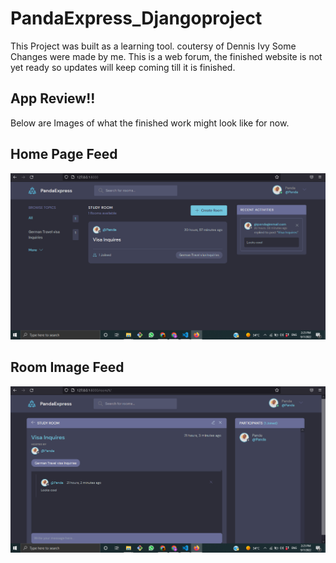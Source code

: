 # PandaExpress_Djangoproject

This Project was built as a learning tool.
coutersy of Dennis Ivy
Some Changes were made by me.
This is a web forum, the finished website is not yet ready so updates will keep coming till it is finished.


## App Review!!
Below are Images of what the finished work might look like for now. 

## Home Page Feed 
![Getting Started](Homepageimage.png)

## Room Image Feed
![Roomimage](Roomimage.png)
